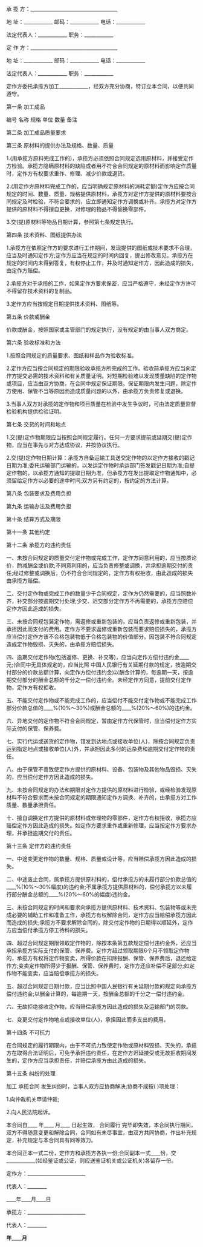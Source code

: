 
 


承 揽 方：____________________________________


地 址：____________ 邮码：____________ 电话：____________


法定代表人：____________ 职务：____________


定 作 方：____________________________________


地 址：____________ 邮码：____________ 电话：____________


法定代表人：____________ 职务：____________


定作方委托承揽方加工____________，经双方充分协商，特订立本合同，以便共同遵守。


第一条 加工成品


编号 名称 规格 单位 数量 备注


第二条 加工成品质量要求


第三条 原材料的提供办法及规格、数量、质量


1.(用承揽方原料完成工作的)，承揽方必须依照合同规定选用原材料，并接受定作方检验。承揽方隐瞒原材料的缺陷或者用不符合合同规定的原材料而影响定作质量时，定作方有权要求重作、修理、减少价款或退货。


2.(用定作方原材料完成工作的，应当明确规定原材料的消耗定额)定作方应按合同规定的时间、数量、质量、规格提供原材料，承揽方对定作方提供的原材料要按合同规定及时检验，不符合要求的，应立即通知定作方调换或补齐。承揽方对定作方提供的原材料不得擅自更换，对修理的物品不得偷换零部件。


3.交(提)原材料等物品日期计算，参照第七条规定执行。


第四条 技术资料、图纸提供办法


1.承揽方在依照定作方的要求进行工作期间，发现提供的图纸或技术要求不合理，应当及时通知定作方;定作方应当在规定的时间内回复，提出修改意见。承揽方在规定的时间内未得到答复，有权停止工作，并及时通知定作方，因此造成的损失，由定作方赔偿。


2.承揽方对于承揽的工作，如果定作方要求保密，应当严格遵守，未经定作方许可不得留存技术资料的复制品。


3.定作方应当按规定日期提供技术资料、图纸等。


第五条 价款或酬金


价款或酬金，按照国家或主管部门的规定执行，没有规定的由当事人双方商定。


第六条 验收标准和方法


1.按照合同规定的质量要求、图纸和样品作为验收标准。


2.定作方应当按合同规定的期限验收承揽方所完成的工作。验收前承揽方应当向定作方提交必需的技术资料和有关质量证明。对短期检验难以发现质量缺陷的定作物或项目，应当由双方协商，在合同中规定保证期限。保证期限内发生问题，除定作方使用、保管不当等原因而造成质量问题的以外，由承揽方负责修复或退换。


3.当事人双方对承揽的定作物和项目质量在检验中发生争议时，可由法定质量监督检验机构提供检验证明。


第七条 交货的时间和地点


1.交(提)定作物期限应当按照合同规定履行。任何一方要求提前或延期交(提)定作物，应当在事先与对方达成协议，并按协议执行。


2.交(提)定作物日期计算：承揽方自备运输工具送交定作物的以定作方接收的戳记日期为准;委托运输部门运输的，以发运定作物时承运部门签发戳记日期为准;自提定作物的，以承揽方通知的提取日期为准，但承揽方在发出提取定作物通知中，必须留给定作方以必要的途中时间;双方另有约定的，按约定的方法计算。


第八条 包装要求及费用负担


第九条 运输办法及费用负担


第十条 结算方式及期限


第十一条 其他约定


第十二条 承揽方的违约责任


一、未按合同规定的质量交付定作物或完成工作，定作方同意利用的，应当按质论价，酌减酬金或价款;不同意利用的，应当负责修整或调换，并承担逾期交付的责任;经过修整或调换后，仍不符合合同规定的，定作方有权拒收，由此造成的损失由承揽方赔偿。


二、交付定作物或完成工作的数量少于合同规定，定作方仍然需要的，应当照数补齐，补交部分按逾期交付处理;少交、迟交部分定作方不再需要的，承揽方应赔偿定作方因此造成的损失。


三、未按合同规包装定作物，需返修或重新包装的，应当负责返修或重新包装，并承担因此而支付的费用。定作方不要求返修或重新包装而要求赔偿损失的，承揽方应当偿付定作方该不合格包装物低于合格包装物的价值部分。因包装不符合同规定造成定作物毁损、灭失的，由承揽方赔偿损失。


四、逾期交付定作物(包括返修、更换、补交等)，应当向定作方偿付违约金____ 元;(合同中无具体规定的，应当比照 中国人民银行有关延期付款的规定，按逾期交付部分的价款总额计算，向定作方偿付违约金)以酬金计算的，每逾期一天，按逾期交付部分的酬金总额的千分之一偿付违约金。未经定作方同意，提前交付定作物，定作方有权拒收。


五、不能交付定作物或不能完成工作的，应当偿付不能交付定作物或不能完成工作部分价款总值的____%(10%～30%)或酬金总额的____%(20%～60%)的违约金。


六、异地交付的定作物不符合合同规定，暂由定作方代保管时，应当偿付定作方实际支付的保管、保养费。


七、实行代运或送货的定作物，错发到达地点或接收单位(人)，除按合同规定负责运到指定地点或接收单位(人)外，并承担因此多付的运杂费和逾期交付定作物的责任。


八、由于保管不善致使定作方提供的原材料、设备、包装物及其他物品毁损、灭失的，应当偿付定作方因此造成的损失。


九、未按合同规定的办法和期限对定作方提供的原材料进行检验，或经检验发现原材料不符合要求而未按合同规定的期限通知定作方调换、补齐的，由承揽方对工作质量、数量承担责任。


十、擅自调换定作方提供的原材料或修理物的零部件，定作方有权拒收，承揽方应赔偿定作方因此造成的损失。如定作方要求重作或重新修理，应当按定作方要求办理，并承担逾期交付的责任。


第十三条 定作方的违约责任


一、中途变更定作物的数量、规格、质量或设计等，应当赔偿承揽方因此造成的损失。


二、中途废止合同，属承揽方提供原村料的，偿付承揽方的未履行部分价款总值的____%(10%～30%幅度)的违约金;不属承揽方提供原材料的，偿付承揽方以未履行部分酬金总额的____%(20%～60%的幅度)违约金。


三、未按合同规定的时间和要求向承揽方提供原材料、技术资料、包装物等或未完成必要的辅助工作和准备工作，承揽方有权解除合同，定作方应当赔偿承揽方因此而造成的损失;承揽方不要求解除合同的，除交付定作物的日期得以顺延外，定作方应当偿付承揽方停工待料的损失。


四、超过合同规定期限领取定作物的，除按本条第五款规定偿付违约金外，还应当承担承揽方实际支付的保管、保养费。定作方超过领取期限6个月不领取定作物的，承揽方有权将定作物变卖，所得价款在扣除报酬、保管、保养费后，退还给定作方;变卖定作物所得少于报酬、保管、保养费时，定作方还应补偿不足部分;如定作物不能变卖，应当赔偿承揽方的损失。


五、超过合同规定日期付款，应当比照中国人民银行有关延期付款的规定向承揽方偿付违约金;以酬金计算的，每逾期一天，按酬金总额的千分之一偿付违约金。


六、无故拒绝接收定作物，应当赔偿承揽方因此造成的损失及运输部门的罚款。


七、变更交付定作物地点或接收单位(人)，承担因此而多支出的费用。


第十四条 不可抗力


在合同规定的履行期限内，由于不可抗力致使定作物或原材料毁损、灭失的，承揽方在取得合法证明后，可免予承担违约责任，在定作方迟延接受或无故拒收期间发生的，定作方应当承担责任，并赔偿承揽方由此造成的损失。


第十五条 纠纷的处理


加工
承揽合同
发生纠纷时，当事人双方应协商解决;协商不成按( )项处理：


1.向仲裁机关申请仲裁;


2.向人民法院起诉。


本合同自____ 年____ 月____ 日起生效，
合同履行
完毕即失效，本合同执行期间，双方不得随意变更和解除合同，合同如有未尽事宜，由双方共同协商，作出补充规定，补充规定与本合同具有同等效力。


本合同正本一式二份，定作方和承揽方各执一份;合同副本一式____份，交____________(如经鉴证或公证，则应送鉴证机关或公证机关)各留存一份。


定作方：________________________


代表人：________


____年____月____日


承揽方：________________________


代表人：________


____年____月____
 


 

 
 
 
 
 
  


  
 

  


  


  
 
 
 
 


